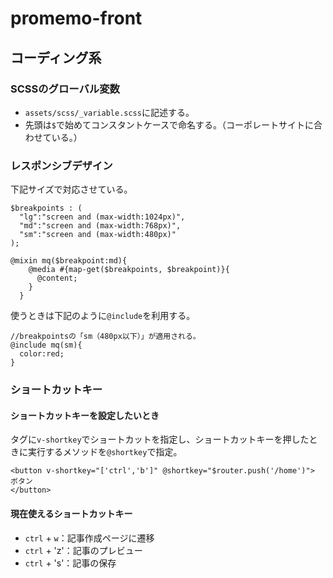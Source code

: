 # promemo-front

## コーディング系

### SCSSのグローバル変数

- `assets/scss/_variable.scss`に記述する。
- 先頭は`$`で始めてコンスタントケースで命名する。（コーポレートサイトに合わせている。）

### レスポンシブデザイン

下記サイズで対応させている。

```
$breakpoints : (
  "lg":"screen and (max-width:1024px)",
  "md":"screen and (max-width:768px)",
  "sm":"screen and (max-width:480px)"
);

@mixin mq($breakpoint:md){
    @media #{map-get($breakpoints, $breakpoint)}{
      @content;
    }
  }
```

使うときは下記のように`@include`を利用する。

```
//breakpointsの「sm（480px以下）」が適用される。
@include mq(sm){
  color:red;
}
```

### ショートカットキー

#### ショートカットキーを設定したいとき

タグに`v-shortkey`でショートカットを指定し、ショートカットキーを押したときに実行するメソッドを`@shortkey`で指定。

```
<button v-shortkey="['ctrl','b']" @shortkey="$router.push('/home')">
ボタン
</button>
```

#### 現在使えるショートカットキー

- `ctrl` + `w`：記事作成ページに遷移
- `ctrl` + 'z'：記事のプレビュー
- `ctrl` + 's'：記事の保存

